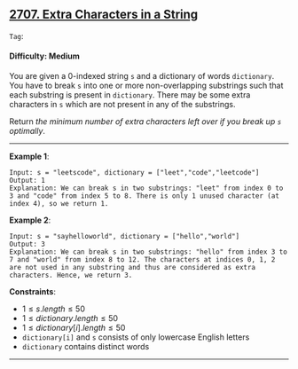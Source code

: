 ## [2707. Extra Characters in a String](https://leetcode.com/problems/extra-characters-in-a-string)

```Tag```:

#### Difficulty: Medium

You are given a 0-indexed string ```s``` and a dictionary of words ```dictionary```. You have to break ```s``` into one or more non-overlapping substrings such that each substring is present in ```dictionary```. There may be some extra characters in ```s``` which are not present in any of the substrings.

Return _the minimum number of extra characters left over if you break up ```s``` optimally_.

--- 

__Example 1__:
```
Input: s = "leetscode", dictionary = ["leet","code","leetcode"]
Output: 1
Explanation: We can break s in two substrings: "leet" from index 0 to 3 and "code" from index 5 to 8. There is only 1 unused character (at index 4), so we return 1.
```

__Example 2__:
```
Input: s = "sayhelloworld", dictionary = ["hello","world"]
Output: 3
Explanation: We can break s in two substrings: "hello" from index 3 to 7 and "world" from index 8 to 12. The characters at indices 0, 1, 2 are not used in any substring and thus are considered as extra characters. Hence, we return 3.
```

__Constraints__:

- $1 \le s.length \le 50$
- $1 \le dictionary.length \le 50$
- $1 \le dictionary[i].length \le 50$
- ```dictionary[i]``` and ```s``` consists of only lowercase English letters
- ```dictionary``` contains distinct words

---

